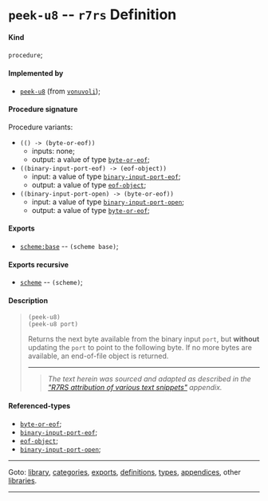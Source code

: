

<a id='definition__r7rs__peek-u8'></a>

# `peek-u8` -- `r7rs` Definition


<a id='definition__r7rs__peek-u8__kind'></a>

#### Kind

`procedure`;


<a id='definition__r7rs__peek-u8__implemented-by'></a>

#### Implemented by

 * [`peek-u8`](../../vonuvoli/definitions/peek-u8.md#definition__vonuvoli__peek-u8) (from [`vonuvoli`](../../vonuvoli/_index.md#library__vonuvoli));


<a id='definition__r7rs__peek-u8__procedure-signature'></a>

#### Procedure signature

Procedure variants:
 * `(() -> (byte-or-eof))`
   * inputs: none;
   * output: a value of type [`byte-or-eof`](../../r7rs/types/byte-or-eof.md#type__r7rs__byte-or-eof);
 * `((binary-input-port-eof) -> (eof-object))`
   * input: a value of type [`binary-input-port-eof`](../../r7rs/types/binary-input-port-eof.md#type__r7rs__binary-input-port-eof);
   * output: a value of type [`eof-object`](../../r7rs/types/eof-object.md#type__r7rs__eof-object);
 * `((binary-input-port-open) -> (byte-or-eof))`
   * input: a value of type [`binary-input-port-open`](../../r7rs/types/binary-input-port-open.md#type__r7rs__binary-input-port-open);
   * output: a value of type [`byte-or-eof`](../../r7rs/types/byte-or-eof.md#type__r7rs__byte-or-eof);


<a id='definition__r7rs__peek-u8__exports'></a>

#### Exports

 * [`scheme:base`](../../r7rs/exports/scheme_3a_base.md#export__r7rs__scheme_3a_base) -- `(scheme base)`;


<a id='definition__r7rs__peek-u8__exports-recursive'></a>

#### Exports recursive

 * [`scheme`](../../r7rs/exports/scheme.md#export__r7rs__scheme) -- `(scheme)`;


<a id='definition__r7rs__peek-u8__description'></a>

#### Description

> ````
> (peek-u8)
> (peek-u8 port)
> ````
> 
> 
> Returns the next byte available from the binary input `port`,
> but **without** updating the `port` to point to the following
> byte.  If no more bytes are available, an end-of-file object is returned.
> 
> 
> ----
> > *The text herein was sourced and adapted as described in the ["R7RS attribution of various text snippets"](../../r7rs/appendices/attribution.md#appendix__r7rs__attribution) appendix.*


<a id='definition__r7rs__peek-u8__referenced-types'></a>

#### Referenced-types

 * [`byte-or-eof`](../../r7rs/types/byte-or-eof.md#type__r7rs__byte-or-eof);
 * [`binary-input-port-eof`](../../r7rs/types/binary-input-port-eof.md#type__r7rs__binary-input-port-eof);
 * [`eof-object`](../../r7rs/types/eof-object.md#type__r7rs__eof-object);
 * [`binary-input-port-open`](../../r7rs/types/binary-input-port-open.md#type__r7rs__binary-input-port-open);

----

Goto: [library](../../r7rs/_index.md#library__r7rs), [categories](../../r7rs/categories/_index.md#toc__r7rs__categories), [exports](../../r7rs/exports/_index.md#toc__r7rs__exports), [definitions](../../r7rs/definitions/_index.md#toc__r7rs__definitions), [types](../../r7rs/types/_index.md#toc__r7rs__types), [appendices](../../r7rs/appendices/_index.md#toc__r7rs__appendices), other [libraries](../../_libraries.md#toc__libraries).

----

